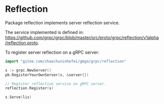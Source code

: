 # Reflection

Package reflection implements server reflection service.

The service implemented is defined in: https://github.com/grpc/grpc/blob/master/src/proto/grpc/reflection/v1alpha/reflection.proto.

To register server reflection on a gRPC server:
```go
import "gitee.com/zhaochuninhefei/gmgo/grpc/reflection"

s := grpc.NewServer()
pb.RegisterYourOwnServer(s, &server{})

// Register reflection service on gRPC server.
reflection.Register(s)

s.Serve(lis)
```
